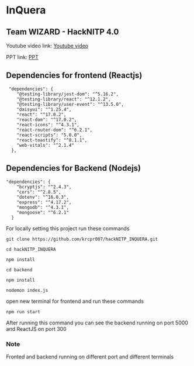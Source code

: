 # InQuera 
## Team WIZARD - HackNITP 4.0
Youtube video link: <a href="https://youtu.be/bZxzDV9bH6o" target="_blank">Youtube video</a>

PPT link: <a href="https://docs.google.com/presentation/d/1Zt2D-DKPrSM32SDMJQnaymG3YyG6-hKY/edit?usp=sharing&ouid=102795968430344903675&rtpof=true&sd=true" target="_blank">PPT </a>

## Dependencies for frontend (Reactjs)
```
 "dependencies": {
    "@testing-library/jest-dom": "^5.16.2",
    "@testing-library/react": "^12.1.2",
    "@testing-library/user-event": "^13.5.0",
    "daisyui": "^1.25.4",
    "react": "^17.0.2",
    "react-dom": "^17.0.2",
    "react-icons": "^4.3.1",
    "react-router-dom": "^6.2.1",
    "react-scripts": "5.0.0",
    "react-toastify": "^8.1.1",
    "web-vitals": "^2.1.4"
  },
  ```
## Dependencies for Backend (Nodejs)
```
"dependencies": {
    "bcryptjs": "^2.4.3",
    "cors": "^2.8.5",
    "dotenv": "^16.0.3",
    "express": "^4.17.2",
    "mongodb": "^4.3.1",
    "mongoose": "^6.2.1"
  } 
```

For locally setting this project run these commands
``` 
git clone https://github.com/krcpr007/hackNITP_INQUERA.git

cd hackNITP_INQUERA

npm install

cd backend

npm install 

nodemon index.js

```
open new terminal for frontend and run these commands
```
npm run start
```

After running this command you can see the backend running on port 5000 and ReactJS on port 300
### Note
Fronted and backend running on different port and different terminals